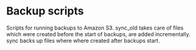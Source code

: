 # Backup scripts

Scripts for running backups to Amazon S3.
sync_old takes care of files which were created before the start of backups, are added incrementally. 
sync backs up files where where created after backups start.